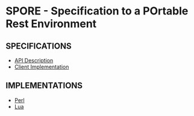 # SPORE - Specification to a POrtable Rest Environment

## SPECIFICATIONS

 *  [API Description](http://github.com/spore/)
 *  [Client Implementation](http://github.com/spore/)

## IMPLEMENTATIONS

 * [Perl](http://github.com/franckcuny/net-http-spore)
 * [Lua](http://github.com/fperrad/lua-Spore/)